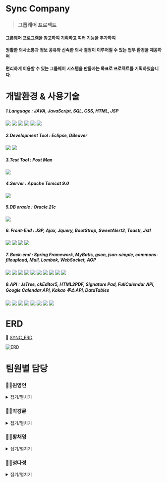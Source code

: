# Sync Company
> ### 그룹웨어 프로젝트
 #### 그룹웨어 프로그램을 참고하여 기획하고 여러 기능을 추가하여
 #### 원활한 의사소통과 정보 공유와 신속한 의사 결정이 이루어질 수 있는 업무 환경을 제공하며
 
#### 편리하게 이용할 수 있는 그룹웨어 시스템을 만들자는 목표로 프로젝트를 기획하였습니다.



# 개발환경 & 사용기술

##### *1.Language* : JAVA, JavaScript, SQL, CSS, HTML, JSP
![](https://img.shields.io/badge/Java-ED8B00?style=for-the-badge&logo=openjdk&logoColor=white)
![](https://img.shields.io/badge/JavaScript-F7DF1E?style=for-the-badge&logo=JavaScript&logoColor=white)
<img src="https://img.shields.io/badge/sql-5294E2?style=for-the-badge&logo&logo=sql&logoColor=white"/>
<img src="https://img.shields.io/badge/CSS3-1572B6?style=for-the-badge&logo=CSS3&logoColor=white">
<img src="https://img.shields.io/badge/HTML5-E34F26?style=for-the-badge&logo=HTML5&logoColor=white">
<img src="https://img.shields.io/badge/jsp-4A154B?style=for-the-badge&logo&logo=jsp&logoColor=white"/>

##### *2.Development Tool* : Eclipse, DBeaver
![](https://img.shields.io/badge/Eclipse-2C2255?style=for-the-badge&logo=eclipse&logoColor=white)
<img src="https://img.shields.io/badge/dbeaver-382923?style=for-the-badge&logo&logo=dbeaver&logoColor=white"/>

##### *3.Test Tool* : Post Man
![](https://img.shields.io/badge/Postman-FF6C37?style=for-the-badge&logo=postman&logoColor=white)
##### *4.Server* : Apache Tomcat 9.0
<img src="https://img.shields.io/badge/Apache Tomcat-F8DC75?style=for-the-badge&logo=apachetomcat&logoColor=black"/>

##### *5.DB oracle* : Oracle 21c
![](https://img.shields.io/badge/Oracle-F80000?style=for-the-badge&logo=Oracle&logoColor=white)

##### *6. Front-End* : JSP, Ajax, Jquery, BootStrap, SweetAlert2, Toastr, Jstl
<img src="https://img.shields.io/badge/jsp-4A154B?style=for-the-badge&logo&logo=jsp&logoColor=white"/> <img src="https://img.shields.io/badge/ajax-5294E2?style=for-the-badge&logo&logo=jsp&logoColor=white"/>
![](https://img.shields.io/badge/jQuery-0769AD?style=for-the-badge&logo=jquery&logoColor=white)
![](https://img.shields.io/badge/Bootstrap-563D7C?style=for-the-badge&logo=bootstrap&logoColor=white)

##### *7. Back-end* : Spring Framework, MyBatis, gson, json-simple, commons-fileupload, Mail, Lombok, WebSocket, AOP
![](https://img.shields.io/badge/Spring-6DB33F?style=for-the-badge&logo=spring&logoColor=white)
<img src="https://img.shields.io/badge/mybatis-3E4348?style=for-the-badge&logo&logo=jsp&logoColor=white"/>
<img src="https://img.shields.io/badge/JSON-000000?style=for-the-badge&logo=json&logoColor=white"/>
<img src="https://img.shields.io/badge/gson-3E4348?style=for-the-badge&logo&logo=gson&logoColor=white"/>
<img src="https://img.shields.io/badge/json simple-3E4348?style=for-the-badge&logo&logo=jsp&logoColor=white"/>
<img src="https://img.shields.io/badge/commons fileupload-3E4348?style=for-the-badge&logo&logo=jsp&logoColor=white"/>
<img src="https://img.shields.io/badge/Mail-3E4348?style=for-the-badge&logo&logo=jsp&logoColor=white"/>
<img src="https://img.shields.io/badge/lombok-3E4348?style=for-the-badge&logo&logo=jsp&logoColor=white"/>
<img src="https://img.shields.io/badge/websocket-3E4348?style=for-the-badge&logo&logo=jsp&logoColor=white"/>
<img src="https://img.shields.io/badge/aop-3E4348?style=for-the-badge&logo&logo=jsp&logoColor=white"/>

##### *8.API* : JsTree, ckEditor5, HTML2PDF, Signature Pad, FullCalendar API, Google Calendar API, Kakao 주소 API, DataTables
<img src="https://img.shields.io/badge/JsTree-3E4348?style=for-the-badge&logo&logo=jsp&logoColor=white"/> <img src="https://img.shields.io/badge/ckEditor5-3E4348?style=for-the-badge&logo&logo=jsp&logoColor=white"/> <img src="https://img.shields.io/badge/HTML2PDF-3E4348?style=for-the-badge&logo&logo=jsp&logoColor=white"/>
<img src="https://img.shields.io/badge/Signature Pad-3E4348?style=for-the-badge&logo&logo=jsp&logoColor=white"/>
<img src="https://img.shields.io/badge/FullCalendar API-3E4348?style=for-the-badge&logo&logo=jsp&logoColor=white"/>
<img src="https://img.shields.io/badge/Google Calendar API-3E4348?style=for-the-badge&logo&logo=jsp&logoColor=white"/>
<img src="https://img.shields.io/badge/Kakao API-3E4348?style=for-the-badge&logo&logo=jsp&logoColor=white"/>
<img src="https://img.shields.io/badge/DataTables-3E4348?style=for-the-badge&logo&logo=jsp&logoColor=white"/>

# ERD
🔗 <a href='https://www.erdcloud.com/d/MMSG4eG222dtiaqq8'>SYNC_ERD</a>

![ERD](https://github.com/user-attachments/assets/79cd147f-5eee-4b18-b7bb-df5a87d4ca1c)


# 팀원별 담당
### 🧑‍💻원영인
 <details>
  <summary>접기/펼치기</summary>
  
#### - Git 관리 : repository 생성 및 Github를 통한 형상관리

#### - DB 설계 담당 : 관계형 데이터베이스 설계 / ERD를 통한 물리 DB 설계 및 구축, 관리

#### - UI 설계 및 구현

 #### 📂자유게시판
###### 
  (https://github.com/Burgessi/Sync/tree/main/Sync/src/main/java/com/pro/sync/board)
  <img width="1265" alt="자유게시판" src="https://github.com/user-attachments/assets/ffcaa9e8-1397-4ab0-af00-d3a439d5a0e6">
 
  * #### 조회/상세보기/작성/수정/삭제 구현
    * ###### commons-fileupload 업로드 / 다운로드 구현, ckEditor5 사용
  * #### 페이징/체크박스/검색/댓글(생성/수정/삭제) 구현
    * ###### Gson으로 검색 기능 구현 
 #### 📂공지게시판
###### 
  (https://github.com/Burgessi/Sync/tree/main/Sync/src/main/java/com/pro/sync/notice)
  <img width="1259" alt="공지게시판" src="https://github.com/user-attachments/assets/9952455d-0eca-4ca2-a6e9-bdde602965b0">
 
  * #### 조회/상세보기/작성/수정/삭제 구현
     * ###### 관리자가 상단에 5개까지 고정/내리기 기능 구현, ckEditor5 사용
   * #### 페이징/체크박스/검색 기능 구현
     * ###### Gson으로 검색 기능 구현 
 #### 📂일정관리
 ###### 
  (https://github.com/Burgessi/Sync/tree/main/Sync/src/main/java/com/pro/sync/plan)
  <img width="1263" alt="일정" src="https://github.com/user-attachments/assets/ae2e20c4-806a-4ba8-86b2-92815640af1d">
 
   * #### FullCalendar API를 이용하여 캘린더 구현
   * #### 조회/등록/수정/삭제 구현
      * ###### Ajax를 이용한 비동기 통신
 #### 📂시설예약
  ###### 
  (https://github.com/Burgessi/Sync/tree/main/Sync/src/main/java/com/pro/sync/reservations)
  <img width="1246" alt="회의실" src="https://github.com/user-attachments/assets/8f3cd0a7-a71b-4c53-a0f2-2ae5f7d76309">
 
   * #### FullCalendar API를 이용하여 전체 예약현황 구현
   * #### 회의실 리스트 조회/생성/수정/삭제 구현
      * ###### 자신이 예약한 회의실 리스트 조회 / 현재 사용 중인 회의실 리스트 조회 / 예약 시 시간대 중복검사 기능 구현

  </details>
  
### 🧑‍💻박강륜
 <details>
  <summary>접기/펼치기</summary>

#### - DB 설계 담당 : 관계형 데이터베이스 설계 / ERD를 통한 물리 DB 설계 및 구축, 관리

#### - UI 설계 및 구현

 #### 📂전자결재
 ###### 
  (https://github.com/Burgessi/Sync/tree/main/Sync/src/main/java/com/pro/sync/approval)
  <img width="943" alt="전자결재" src="https://github.com/user-attachments/assets/f2bb3fbd-297f-4e30-9523-92ce32e8a9d4">

 * #### 전자결재 공통 기능
    * ###### DataTables API를 통한 결재 목록 검색 및 페이징
 * #### 기안문 작성
    * ###### Datepicker를 활용한 날짜 설정
    * ###### Jstree를 통한 결재자, 참조자 지정
    * ###### 임시저장 / 상신 기능
 * #### 기안 문서함
    * ###### 결재가 이루어지지 않은 상태에서만 내용 수정 및 결재 회수
    * ###### 결재 완료 시 HTML2PDF를 통한 PDF저장
 * #### 수신 문서함
    * ###### 결재자의 경우 결재 순서일 때에만 문서 조회 가능
    * ###### 결재 승인 시 signature_pad를 통한 서명 입력 기능 구현 / 결재 반려 기능
 * #### 임시 저장함
    * ###### 임시저장된 문서를 계속 작성 / 회수
    * ###### 계속 작성 시 결재선 재지정을 통한 문서 상신
 #### 📂채팅
 ###### 
  (https://github.com/Burgessi/Sync/tree/main/Sync/src/main/java/com/pro/sync/chat)
  <img width="944" alt="채팅" src="https://github.com/user-attachments/assets/811ce3f7-6467-4142-b369-0b356cd23c37">

 * #### Spring Websocket을 이용한 실시간 그룹 채팅
 * #### 채팅방 생성/사원 초대/채팅방 나가기 기능 구현
 * #### 채팅 참여자 목록 표시
</details>
    
### 👩‍💻황채영
 <details>
  <summary>접기/펼치기</summary>
	 
#### - DB 설계 담당 : 관계형 데이터베이스 설계 / ERD를 통한 물리 DB 설계 및 구축, 관리

#### - UI 설계 및 구현

 #### 📂인사관리

 #### 📂알림
   </details>
   
### 👩‍💻정다정
 <details>
  <summary>접기/펼치기</summary>
	 
#### - DB 설계 담당 : 관계형 데이터베이스 설계 / ERD를 통한 물리 DB 설계 및 구축, 관리

#### - UI 설계 및 구현

 #### 📂로그인/로그아웃
 * #### 비밀번호 암호화
	 * ##### Spring Secutrity를 이용해 암호화된 비밀번호로 로그인 실행
 * #### 비밀번호 분실 시 임시 비밀번호 발급
	 * ##### SecureRandom로 난수 생성하여 임시 비밀번호 생성
	 * ##### Spring Secutrity를 이용해 암호화하여 DB에 저장
	 * ##### SMTP / JavaMailSender 이용하여 생성된 임시 비밀번호 이메일로 전송
 * #### 개인정보 변동 시 로그인 세션 갱신
	 * ##### AOP를 이용해 세션 갱신 작업 수행

 #### 📂근태관리

 * #### 출근/퇴근 기록
	 * ##### AJAX
 ![출퇴근버튼](https://github.com/user-attachments/assets/a0139a4c-d3d2-404a-9322-0b4b4925e937)
 * #### 주간/월간 누적 근무 시간 및 초과 근무 시간 조회
	 * ##### Chart.js
  ![근태현황](https://github.com/user-attachments/assets/ebcb3087-8223-44ca-8c41-35d2beefed4e)
 #### 📂마이페이지
 * #### 개인 정보 조회/수정
	 * ##### AJAX / commons-fileupload / 다음 주소 API

   </details>


  

